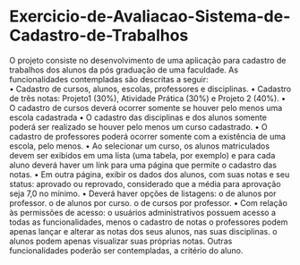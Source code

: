 # Exercicio-de-Avaliacao-Sistema-de-Cadastro-de-Trabalhos
O projeto consiste no desenvolvimento de uma aplicação para cadastro de trabalhos dos alunos da pós graduação de uma faculdade. As funcionalidades contempladas são descritas a seguir:  
• Cadastro de cursos, alunos, escolas, professores e disciplinas. 
• Cadastro de três notas: Projeto1 (30%), Atividade Prática (30%) e Projeto 2 (40%). 
• O cadastro de cursos deverá ocorrer somente se houver pelo menos uma escola cadastrada 
• O cadastro das disciplinas e dos alunos somente poderá ser realizado se houver pelo menos um curso cadastrado. 
• O cadastro de professores poderá ocorrer somente com a existência de uma escola, pelo menos. 
• Ao selecionar um curso, os alunos matriculados devem ser exibidos em uma lista (uma tabela, por exemplo) e para cada aluno deverá haver um link para uma página que permite o cadastro das notas. 
• Em outra página, exibir os dados dos alunos, com suas notas e seu status: aprovado ou reprovado, considerado que a média para aprovação seja 7,0 no mínimo. 
• Deverá haver opções de listagens: 
o de alunos por professor. 
o de alunos por curso. 
o de cursos por professor. 
• Com relação às permissões de acesso: 
o usuários administrativos possuem acesso a todas as funcionalidades, menos o cadastro de notas 
o professores podem apenas lançar e alterar as notas dos seus alunos, nas suas disciplinas. 
o alunos podem apenas visualizar suas próprias notas. 
Outras funcionalidades poderão ser contempladas, a critério do aluno. 

